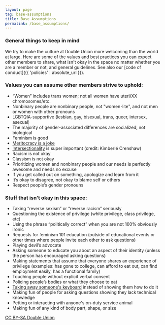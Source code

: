 ```yaml
---
layout: page
tag: base-assumptions
title: Base Assumptions
permalink: /base_assumptions/
---
```


### General things to keep in mind

We try to make the culture at Double Union more welcoming than the world at large. Here are some of the values and best practices you can expect other members to share, what isn't okay in the space no matter whether you are a member or not, and general guidelines. See also our [code of conduct]({{ 'policies' | absolute_url }}).

### Values you can assume other members strive to uphold:
* “Women” includes trans women; not all women have uteri/XX chromosomes/etc.
* Nonbinary people are nonbinary people, not "women-lite", and not men or women with other pronouns
* LGBTQIA-supportive (lesbian, gay, bisexual, trans, queer, intersex, asexual)
* The majority of gender-associated differences are socialized, not biological
* Feminism is good
* [Meritocracy is a joke](http://www.garann.com/dev/2012/you-keep-using-that-word/)
* [Intersectionality](http://geekfeminism.wikia.com/wiki/Intersectionality) is super important (credit: Kimberlé Crenshaw)
* Racism is not okay
* Classism is not okay
* Prioritizing women and nonbinary people and our needs is perfectly awesome and needs no excuse
* If you get called out on something, apologize and learn from it
* It’s okay to disagree, not okay to blame self or others
* Respect people’s gender pronouns

### Stuff that isn’t okay in this space:
* Taking “reverse sexism” or “reverse racism” seriously
* Questioning the existence of privilege (white privilege, class privilege, etc)
* Using the phrase “politically correct” when you are not 100% obviously ironic
* Requests for feminism 101 education (outside of educational events or other times where people invite each other to ask questions)
* Playing devil’s advocate
* Asking someone to educate you about an aspect of their identity (unless the person has encouraged asking questions)
* Making statements that assume that everyone shares an experience of privilege (examples: has gone to college, can afford to eat out, can find employment easily, has a functional family)
* Touching people without explicit verbal consent
* Policing people’s bodies or what they choose to eat
* [Taking away someone's keyboard](http://tldp.org/HOWTO/Encourage-Women-Linux-HOWTO/x168.html) instead of showing them how to do it
* Making fun of people for asking questions showing they lack technical knowledge
* Petting or interacting with anyone's on-duty service animal
* Making fun of any kind of body part, shape, or size

[CC BY-SA Double Union](https://creativecommons.org/licenses/by-sa/4.0/)
